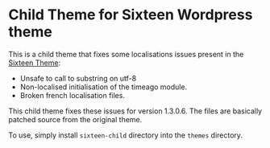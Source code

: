 # Child Theme for Sixteen Wordpress theme

This is a child theme that fixes some localisations issues present in the
[Sixteen Theme](https://wordpress.org/themes/sixteen/):
* Unsafe to call to substring on utf-8
* Non-localised initialisation of the timeago module.
* Broken french localisation files.

This child theme fixes these issues for version 1.3.0.6.
The files are basically patched source from the original theme.

To use, simply install `sixteen-child` directory into the `themes` directory.
